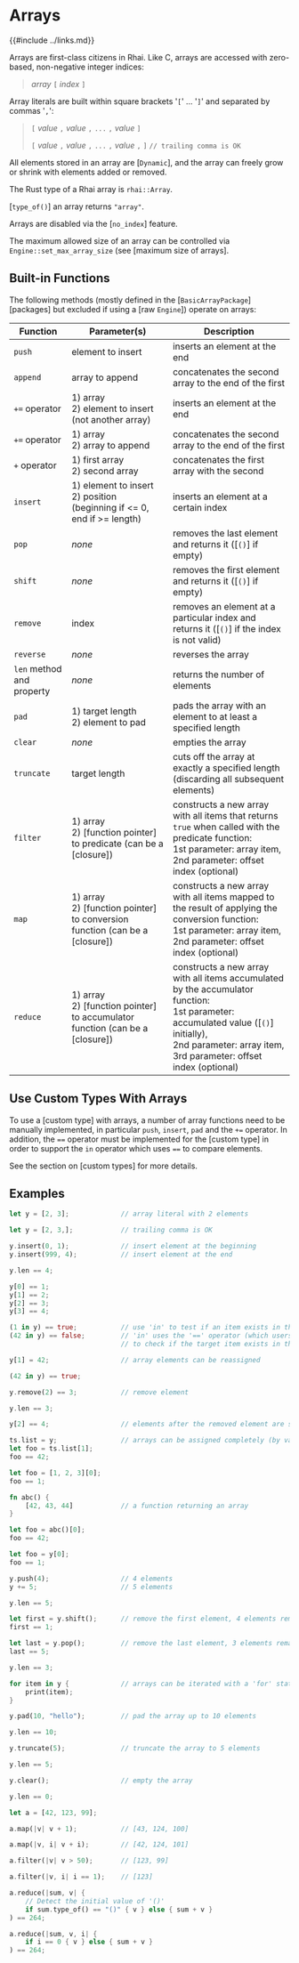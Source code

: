 Arrays
======

{{#include ../links.md}}

Arrays are first-class citizens in Rhai. Like C, arrays are accessed with zero-based, non-negative integer indices:

> _array_ `[` _index_ `]`

Array literals are built within square brackets '`[`' ... '`]`' and separated by commas '`,`':

> `[` _value_ `,` _value_ `,` `...` `,` _value_ `]`
>
> `[` _value_ `,` _value_ `,` `...` `,` _value_ `,` `]`     `// trailing comma is OK`

All elements stored in an array are [`Dynamic`], and the array can freely grow or shrink with elements added or removed.

The Rust type of a Rhai array is `rhai::Array`.

[`type_of()`] an array returns `"array"`.

Arrays are disabled via the [`no_index`] feature.

The maximum allowed size of an array can be controlled via `Engine::set_max_array_size`
(see [maximum size of arrays].


Built-in Functions
-----------------

The following methods (mostly defined in the [`BasicArrayPackage`][packages] but excluded if using a [raw `Engine`]) operate on arrays:

| Function                  | Parameter(s)                                                                    | Description                                                                                                                                                                                                       |
| ------------------------- | ------------------------------------------------------------------------------- | ----------------------------------------------------------------------------------------------------------------------------------------------------------------------------------------------------------------- |
| `push`                    | element to insert                                                               | inserts an element at the end                                                                                                                                                                                     |
| `append`                  | array to append                                                                 | concatenates the second array to the end of the first                                                                                                                                                             |
| `+=` operator             | 1) array<br/>2) element to insert (not another array)                           | inserts an element at the end                                                                                                                                                                                     |
| `+=` operator             | 1) array<br/>2) array to append                                                 | concatenates the second array to the end of the first                                                                                                                                                             |
| `+` operator              | 1) first array<br/>2) second array                                              | concatenates the first array with the second                                                                                                                                                                      |
| `insert`                  | 1) element to insert<br/>2) position (beginning if <= 0, end if >= length)      | inserts an element at a certain index                                                                                                                                                                             |
| `pop`                     | _none_                                                                          | removes the last element and returns it ([`()`] if empty)                                                                                                                                                         |
| `shift`                   | _none_                                                                          | removes the first element and returns it ([`()`] if empty)                                                                                                                                                        |
| `remove`                  | index                                                                           | removes an element at a particular index and returns it ([`()`] if the index is not valid)                                                                                                                        |
| `reverse`                 | _none_                                                                          | reverses the array                                                                                                                                                                                                |
| `len` method and property | _none_                                                                          | returns the number of elements                                                                                                                                                                                    |
| `pad`                     | 1) target length<br/>2) element to pad                                          | pads the array with an element to at least a specified length                                                                                                                                                     |
| `clear`                   | _none_                                                                          | empties the array                                                                                                                                                                                                 |
| `truncate`                | target length                                                                   | cuts off the array at exactly a specified length (discarding all subsequent elements)                                                                                                                             |
| `filter`                  | 1) array<br/>2) [function pointer] to predicate (can be a [closure])            | constructs a new array with all items that returns `true` when called with the predicate function:<br/>1st parameter: array item,<br/>2nd parameter: offset index (optional)                                      |
| `map`                     | 1) array<br/>2) [function pointer] to conversion function (can be a [closure])  | constructs a new array with all items mapped to the result of applying the conversion function:<br/>1st parameter: array item,<br/>2nd parameter: offset index (optional)                                         |
| `reduce`                  | 1) array<br/>2) [function pointer] to accumulator function (can be a [closure]) | constructs a new array with all items accumulated by the accumulator function:<br/>1st parameter: accumulated value ([`()`] initially),<br/>2nd parameter: array item,<br/>3rd parameter: offset index (optional) |


Use Custom Types With Arrays
---------------------------

To use a [custom type] with arrays, a number of array functions need to be manually implemented,
in particular `push`, `insert`, `pad` and the `+=` operator.  In addition, the `==` operator must be
implemented for the [custom type] in order to support the `in` operator which uses `==` to
compare elements.

See the section on [custom types] for more details.


Examples
--------

```rust
let y = [2, 3];             // array literal with 2 elements

let y = [2, 3,];            // trailing comma is OK

y.insert(0, 1);             // insert element at the beginning
y.insert(999, 4);           // insert element at the end

y.len == 4;

y[0] == 1;
y[1] == 2;
y[2] == 3;
y[3] == 4;

(1 in y) == true;           // use 'in' to test if an item exists in the array
(42 in y) == false;         // 'in' uses the '==' operator (which users can override)
                            // to check if the target item exists in the array

y[1] = 42;                  // array elements can be reassigned

(42 in y) == true;

y.remove(2) == 3;           // remove element

y.len == 3;

y[2] == 4;                  // elements after the removed element are shifted

ts.list = y;                // arrays can be assigned completely (by value copy)
let foo = ts.list[1];
foo == 42;

let foo = [1, 2, 3][0];
foo == 1;

fn abc() {
    [42, 43, 44]            // a function returning an array
}

let foo = abc()[0];
foo == 42;

let foo = y[0];
foo == 1;

y.push(4);                  // 4 elements
y += 5;                     // 5 elements

y.len == 5;

let first = y.shift();      // remove the first element, 4 elements remaining
first == 1;

let last = y.pop();         // remove the last element, 3 elements remaining
last == 5;

y.len == 3;

for item in y {             // arrays can be iterated with a 'for' statement
    print(item);
}

y.pad(10, "hello");         // pad the array up to 10 elements

y.len == 10;

y.truncate(5);              // truncate the array to 5 elements

y.len == 5;

y.clear();                  // empty the array

y.len == 0;

let a = [42, 123, 99];

a.map(|v| v + 1);           // [43, 124, 100]

a.map(|v, i| v + i);        // [42, 124, 101]

a.filter(|v| v > 50);       // [123, 99]

a.filter(|v, i| i == 1);    // [123]

a.reduce(|sum, v| {
    // Detect the initial value of '()'
    if sum.type_of() == "()" { v } else { sum + v }
) == 264;

a.reduce(|sum, v, i| {
    if i == 0 { v } else { sum + v }
) == 264;
```
